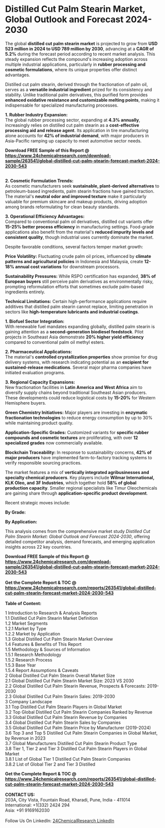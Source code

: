 <h1>Distilled Cut Palm Stearin Market, Global Outlook and Forecast 2024-2030</h1><p>The global <strong>distilled cut palm stearin market</strong> is projected to grow from <strong>USD 523 million in 2024 to USD 789 million by 2030</strong>, advancing at a <strong>CAGR of 5.2%</strong> during the forecast period according to recent market analysis. This steady expansion reflects the compound's increasing adoption across multiple industrial applications, particularly in <strong>rubber processing and cosmetic formulations</strong>, where its unique properties offer distinct advantages.</p><p>Distilled cut palm stearin, derived through the fractionation of palm oil, serves as a <strong>versatile industrial ingredient</strong> prized for its consistency and stability. Unlike traditional palm derivatives, this purified form provides <strong>enhanced oxidative resistance and customizable melting points</strong>, making it indispensable for specialized manufacturing processes.</p><p><strong>1. Rubber Industry Expansion:</strong><br>
The global rubber processing sector, expanding at <strong>4.3% annually</strong>, increasingly relies on distilled cut palm stearin as a <strong>cost-effective processing aid and release agent</strong>. Its application in tire manufacturing alone accounts for <strong>42% of industrial demand</strong>, with major producers in Asia-Pacific ramping up capacity to meet automotive sector needs.</p><div><b>Download FREE Sample of this Report @ 
            <a href="https://www.24chemicalresearch.com/download-sample/263541/global-distilled-cut-palm-stearin-forecast-market-2024-2030-543">
            https://www.24chemicalresearch.com/download-sample/263541/global-distilled-cut-palm-stearin-forecast-market-2024-2030-543</a></b></div><br><p><strong>2. Cosmetic Formulation Trends:</strong><br>
As cosmetic manufacturers seek <strong>sustainable, plant-derived alternatives</strong> to petroleum-based ingredients, palm stearin fractions have gained traction. The material's <strong>neutral odor and improved texture</strong> make it particularly valuable for premium skincare and makeup products, driving adoption among brands reformulating for clean beauty standards.</p><p><strong>3. Operational Efficiency Advantages:</strong><br>
Compared to conventional palm oil derivatives, distilled cut variants offer <strong>15-25% better process efficiency</strong> in manufacturing settings. Food-grade applications also benefit from the material's <strong>reduced impurity levels and consistent quality</strong>, though industrial uses currently dominate the market.</p><p>Despite favorable conditions, several factors temper market growth:</p><p><strong>Price Volatility:</strong> Fluctuating crude palm oil prices, influenced by <strong>climate patterns and agricultural policies</strong> in Indonesia and Malaysia, create <strong>12-18% annual cost variations</strong> for downstream processors.</p><p><strong>Sustainability Pressures:</strong> While RSPO certification has expanded, <strong>38% of European buyers</strong> still perceive palm derivatives as environmentally risky, prompting reformulation efforts that sometimes exclude palm-based ingredients entirely.</p><p><strong>Technical Limitations:</strong> Certain high-performance applications require additives that distilled palm stearin cannot replace, limiting penetration in sectors like <strong>high-temperature lubricants and industrial coatings</strong>.</p><p><strong>1. Biofuel Sector Integration:</strong><br>
With renewable fuel mandates expanding globally, distilled palm stearin is gaining attention as a <strong>second-generation biodiesel feedstock</strong>. Pilot projects in Southeast Asia demonstrate <strong>20% higher yield efficiency</strong> compared to conventional palm oil methyl esters.</p><p><strong>2. Pharmaceutical Applications:</strong><br>
The material's <strong>controlled crystallization properties</strong> show promise for drug delivery systems, with research indicating potential as an <strong>excipient for sustained-release medications</strong>. Several major pharma companies have initiated evaluation programs.</p><p><strong>3. Regional Capacity Expansions:</strong><br>
New fractionation facilities in <strong>Latin America and West Africa</strong> aim to diversify supply chains beyond traditional Southeast Asian producers. These developments could reduce logistical costs by <strong>15-20%</strong> for Western Hemisphere buyers.</p><p><strong>Green Chemistry Initiatives:</strong> Major players are investing in <strong>enzymatic fractionation technologies</strong> to reduce energy consumption by up to 30% while maintaining product quality.</p><p><strong>Application-Specific Grades:</strong> Customized variants for <strong>specific rubber compounds and cosmetic textures</strong> are proliferating, with over <strong>12 specialized grades</strong> now commercially available.</p><p><strong>Blockchain Traceability:</strong> In response to sustainability concerns, <strong>42% of major producers</strong> have implemented farm-to-factory tracking systems to verify responsible sourcing practices.</p><p>The market features a mix of <strong>vertically integrated agribusinesses and specialty chemical producers</strong>. Key players include <strong>Wilmar International, KLK Oleo, and 3F Industries</strong>, which together hold <strong>58% of global production capacity</strong>. Smaller regional specialists like Timur Oleochemicals are gaining share through <strong>application-specific product development</strong>.</p><p>Recent strategic moves include:</p><p><strong>By Grade:</strong></p><p><strong>By Application:</strong></p><p>This analysis comes from the comprehensive market study <em>Distilled Cut Palm Stearin Market: Global Outlook and Forecast 2024-2030</em>, offering detailed competitor analysis, demand forecasts, and emerging application insights across 22 key countries.</p><div><b>Download FREE Sample of this Report @ 
            <a href="https://www.24chemicalresearch.com/download-sample/263541/global-distilled-cut-palm-stearin-forecast-market-2024-2030-543">
            https://www.24chemicalresearch.com/download-sample/263541/global-distilled-cut-palm-stearin-forecast-market-2024-2030-543</a></b></div><br><div><b>Get the Complete Report & TOC @ 
            <a href="https://www.24chemicalresearch.com/reports/263541/global-distilled-cut-palm-stearin-forecast-market-2024-2030-543">
            https://www.24chemicalresearch.com/reports/263541/global-distilled-cut-palm-stearin-forecast-market-2024-2030-543</a></b></div><br>
            <b>Table of Content:</b><p>1 Introduction to Research & Analysis Reports<br />
    1.1 Distilled Cut Palm Stearin Market Definition<br />
    1.2 Market Segments<br />
        1.2.1 Market by Type<br />
        1.2.2 Market by Application<br />
    1.3 Global Distilled Cut Palm Stearin Market Overview<br />
    1.4 Features & Benefits of This Report<br />
    1.5 Methodology & Sources of Information<br />
        1.5.1 Research Methodology<br />
        1.5.2 Research Process<br />
        1.5.3 Base Year<br />
        1.5.4 Report Assumptions & Caveats<br />
2 Global Distilled Cut Palm Stearin Overall Market Size<br />
    2.1 Global Distilled Cut Palm Stearin Market Size: 2023 VS 2030<br />
    2.2 Global Distilled Cut Palm Stearin Revenue, Prospects & Forecasts: 2019-2030<br />
    2.3 Global Distilled Cut Palm Stearin Sales: 2019-2030<br />
3 Company Landscape<br />
    3.1 Top Distilled Cut Palm Stearin Players in Global Market<br />
    3.2 Top Global Distilled Cut Palm Stearin Companies Ranked by Revenue<br />
    3.3 Global Distilled Cut Palm Stearin Revenue by Companies<br />
    3.4 Global Distilled Cut Palm Stearin Sales by Companies<br />
    3.5 Global Distilled Cut Palm Stearin Price by Manufacturer (2019-2024)<br />
    3.6 Top 3 and Top 5 Distilled Cut Palm Stearin Companies in Global Market, by Revenue in 2023<br />
    3.7 Global Manufacturers Distilled Cut Palm Stearin Product Type<br />
    3.8 Tier 1, Tier 2 and Tier 3 Distilled Cut Palm Stearin Players in Global Market<br />
        3.8.1 List of Global Tier 1 Distilled Cut Palm Stearin Companies<br />
        3.8.2 List of Global Tier 2 and Tier 3 Distilled</p><div><b>Get the Complete Report & TOC @ 
            <a href="https://www.24chemicalresearch.com/reports/263541/global-distilled-cut-palm-stearin-forecast-market-2024-2030-543">
            https://www.24chemicalresearch.com/reports/263541/global-distilled-cut-palm-stearin-forecast-market-2024-2030-543</a></b></div><br><b>CONTACT US:</b><br>
            203A, City Vista, Fountain Road, Kharadi, Pune, India - 411014<br>
            International: +1(332) 2424 294<br>
            Asia: +91 9169162030 <br><br>
            Follow Us On LinkedIn: <a href="https://www.linkedin.com/company/24chemicalresearch/">24ChemicalResearch LinkedIn</a>